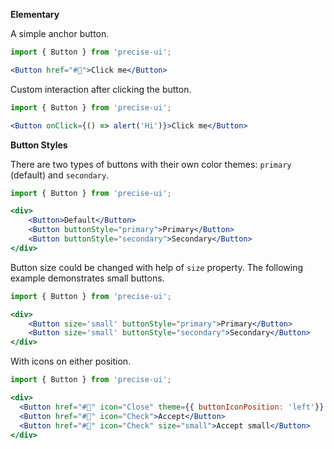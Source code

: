 **Elementary**

A simple anchor button.

```jsx
import { Button } from 'precise-ui';

<Button href="#🍕">Click me</Button>
```

Custom interaction after clicking the button.

```jsx
import { Button } from 'precise-ui';

<Button onClick={() => alert('Hi')}>Click me</Button>
```

**Button Styles**

There are two types of buttons with their own color themes: `primary` (default) and `secondary`.

```jsx
import { Button } from 'precise-ui';

<div>
    <Button>Default</Button>
    <Button buttonStyle="primary">Primary</Button>
    <Button buttonStyle="secondary">Secondary</Button>
</div>

```

Button size could be changed with help of `size` property. The following example demonstrates small buttons.

```jsx
import { Button } from 'precise-ui';

<div>
    <Button size='small' buttonStyle="primary">Primary</Button>
    <Button size='small' buttonStyle="secondary">Secondary</Button>
</div>
```

With icons on either position.

```jsx
import { Button } from 'precise-ui';

<div>
  <Button href="#🍕" icon="Close" theme={{ buttonIconPosition: 'left'}} buttonStyle='secondary'>Abort</Button>
  <Button href="#🍕" icon="Check">Accept</Button>
  <Button href="#🍕" icon="Check" size="small">Accept small</Button>
</div>
```
